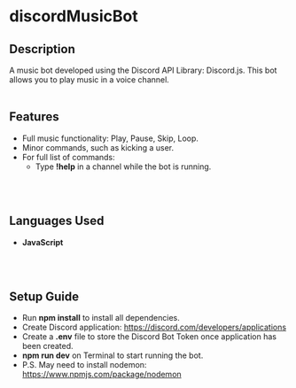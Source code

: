 <h1>discordMusicBot</h1>

<h2>Description</h2>
A music bot developed using the Discord API Library: Discord.js. This bot allows you to play music in a voice channel.
<br>
<br>
<h2>Features</h2>

- Full music functionality: Play, Pause, Skip, Loop.
- Minor commands, such as kicking a user.
- For full list of commands:
    - Type <b>!help</b> in a channel while the bot is running.
<br>
<br>
<h2>Languages Used</h2>

- <b>JavaScript</b>
<br>
<br>
<h2>Setup Guide</h2>

- Run <b>npm install</b> to install all dependencies.
- Create Discord application: https://discord.com/developers/applications
- Create a <b>.env</b> file to store the Discord Bot Token once application has been created.
- <b>npm run dev</b> on Terminal to start running the bot.
- P.S. May need to install nodemon: https://www.npmjs.com/package/nodemon
